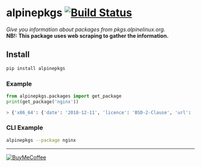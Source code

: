 # alpinepkgs [![Build Status](https://travis-ci.com/ludeeus/alpinepkgs.svg?branch=master)](https://travis-ci.com/ludeeus/alpinepkgs)

_Give you information about packages from pkgs.alpinelinux.org._  
**NB!: This package uses web scraping to gather the information.**

## Install

```bash
pip install alpinepkgs
```

### Example

```python
from alpinepkgs.packages import get_package
print(get_package('nginx'))

> {'x86_64': {'date': '2018-12-11', 'licence': 'BSD-2-Clause', 'url': 'http://www.nginx.org/en', 'version': '1.14.2-r0', 'maintainer': 'Jakub Jirutka'}, 'armhf': {'date': '2018-12-11', 'licence': 'BSD-2-Clause', 'url': 'http://www.nginx.org/en', 'version': '1.14.2-r0', 'maintainer': 'Jakub Jirutka'}, 's390x': {'date': '2018-12-11', 'licence': 'BSD-2-Clause', 'url': 'http://www.nginx.org/en', 'version': '1.14.2-r0', 'maintainer': 'Jakub Jirutka'}, 'x86': {'date': '2018-12-11', 'licence': 'BSD-2-Clause', 'url': 'http://www.nginx.org/en', 'version': '1.14.2-r0', 'maintainer': 'Jakub Jirutka'}, 'aarch64': {'date': '2018-12-11', 'licence': 'BSD-2-Clause', 'url': 'http://www.nginx.org/en', 'version': '1.14.2-r0', 'maintainer': 'Jakub Jirutka'}, 'ppc64le': {'date': '2018-12-11', 'licence': 'BSD-2-Clause', 'url': 'http://www.nginx.org/en', 'version': '1.14.2-r0', 'maintainer': 'Jakub Jirutka'}, 'package': 'nginx', 'branch': 'v3.8'}
```

### CLI Example

```bash
alpinepkgs --package nginx
```


***

[![BuyMeCoffee](https://camo.githubusercontent.com/cd005dca0ef55d7725912ec03a936d3a7c8de5b5/68747470733a2f2f696d672e736869656c64732e696f2f62616467652f6275792532306d6525323061253230636f666665652d646f6e6174652d79656c6c6f772e737667)](https://www.buymeacoffee.com/ludeeus)